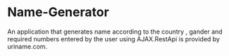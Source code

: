 # Name-Generator
An application that generates name according to the country , gander and required numbers entered by the user using AJAX.RestApi is provided by uriname.com. 
